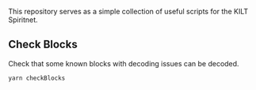 This repository serves as a simple collection of useful scripts for the KILT Spiritnet.

## Check Blocks

Check that some known blocks with decoding issues can be decoded.

```
yarn checkBlocks
```
